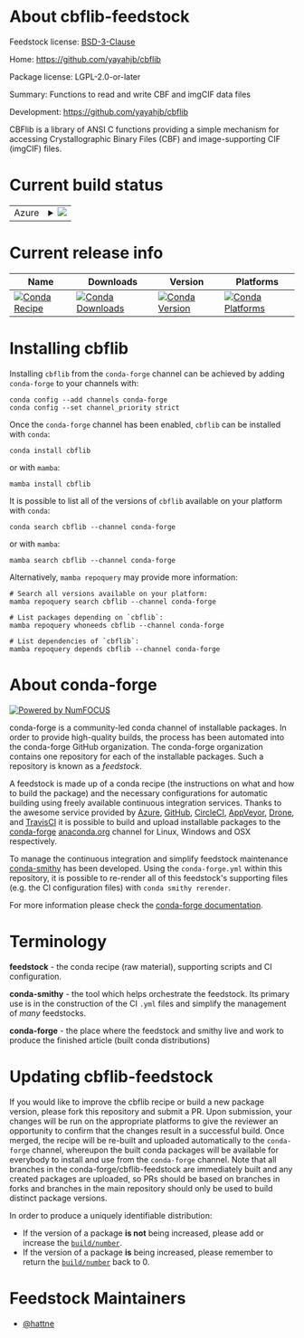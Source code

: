 About cbflib-feedstock
======================

Feedstock license: [BSD-3-Clause](https://github.com/conda-forge/cbflib-feedstock/blob/main/LICENSE.txt)

Home: https://github.com/yayahjb/cbflib

Package license: LGPL-2.0-or-later

Summary: Functions to read and write CBF and imgCIF data files

Development: https://github.com/yayahjb/cbflib

CBFlib is a library of ANSI C functions providing a simple
mechanism for accessing Crystallographic Binary Files (CBF) and
image-supporting CIF (imgCIF) files.


Current build status
====================


<table>
    
  <tr>
    <td>Azure</td>
    <td>
      <details>
        <summary>
          <a href="https://dev.azure.com/conda-forge/feedstock-builds/_build/latest?definitionId=23425&branchName=main">
            <img src="https://dev.azure.com/conda-forge/feedstock-builds/_apis/build/status/cbflib-feedstock?branchName=main">
          </a>
        </summary>
        <table>
          <thead><tr><th>Variant</th><th>Status</th></tr></thead>
          <tbody><tr>
              <td>linux_64_hdf51.14.3</td>
              <td>
                <a href="https://dev.azure.com/conda-forge/feedstock-builds/_build/latest?definitionId=23425&branchName=main">
                  <img src="https://dev.azure.com/conda-forge/feedstock-builds/_apis/build/status/cbflib-feedstock?branchName=main&jobName=linux&configuration=linux%20linux_64_hdf51.14.3" alt="variant">
                </a>
              </td>
            </tr><tr>
              <td>linux_64_hdf51.14.4</td>
              <td>
                <a href="https://dev.azure.com/conda-forge/feedstock-builds/_build/latest?definitionId=23425&branchName=main">
                  <img src="https://dev.azure.com/conda-forge/feedstock-builds/_apis/build/status/cbflib-feedstock?branchName=main&jobName=linux&configuration=linux%20linux_64_hdf51.14.4" alt="variant">
                </a>
              </td>
            </tr><tr>
              <td>osx_64_hdf51.14.3</td>
              <td>
                <a href="https://dev.azure.com/conda-forge/feedstock-builds/_build/latest?definitionId=23425&branchName=main">
                  <img src="https://dev.azure.com/conda-forge/feedstock-builds/_apis/build/status/cbflib-feedstock?branchName=main&jobName=osx&configuration=osx%20osx_64_hdf51.14.3" alt="variant">
                </a>
              </td>
            </tr><tr>
              <td>osx_64_hdf51.14.4</td>
              <td>
                <a href="https://dev.azure.com/conda-forge/feedstock-builds/_build/latest?definitionId=23425&branchName=main">
                  <img src="https://dev.azure.com/conda-forge/feedstock-builds/_apis/build/status/cbflib-feedstock?branchName=main&jobName=osx&configuration=osx%20osx_64_hdf51.14.4" alt="variant">
                </a>
              </td>
            </tr><tr>
              <td>win_64_hdf51.14.3</td>
              <td>
                <a href="https://dev.azure.com/conda-forge/feedstock-builds/_build/latest?definitionId=23425&branchName=main">
                  <img src="https://dev.azure.com/conda-forge/feedstock-builds/_apis/build/status/cbflib-feedstock?branchName=main&jobName=win&configuration=win%20win_64_hdf51.14.3" alt="variant">
                </a>
              </td>
            </tr><tr>
              <td>win_64_hdf51.14.4</td>
              <td>
                <a href="https://dev.azure.com/conda-forge/feedstock-builds/_build/latest?definitionId=23425&branchName=main">
                  <img src="https://dev.azure.com/conda-forge/feedstock-builds/_apis/build/status/cbflib-feedstock?branchName=main&jobName=win&configuration=win%20win_64_hdf51.14.4" alt="variant">
                </a>
              </td>
            </tr>
          </tbody>
        </table>
      </details>
    </td>
  </tr>
</table>

Current release info
====================

| Name | Downloads | Version | Platforms |
| --- | --- | --- | --- |
| [![Conda Recipe](https://img.shields.io/badge/recipe-cbflib-green.svg)](https://anaconda.org/conda-forge/cbflib) | [![Conda Downloads](https://img.shields.io/conda/dn/conda-forge/cbflib.svg)](https://anaconda.org/conda-forge/cbflib) | [![Conda Version](https://img.shields.io/conda/vn/conda-forge/cbflib.svg)](https://anaconda.org/conda-forge/cbflib) | [![Conda Platforms](https://img.shields.io/conda/pn/conda-forge/cbflib.svg)](https://anaconda.org/conda-forge/cbflib) |

Installing cbflib
=================

Installing `cbflib` from the `conda-forge` channel can be achieved by adding `conda-forge` to your channels with:

```
conda config --add channels conda-forge
conda config --set channel_priority strict
```

Once the `conda-forge` channel has been enabled, `cbflib` can be installed with `conda`:

```
conda install cbflib
```

or with `mamba`:

```
mamba install cbflib
```

It is possible to list all of the versions of `cbflib` available on your platform with `conda`:

```
conda search cbflib --channel conda-forge
```

or with `mamba`:

```
mamba search cbflib --channel conda-forge
```

Alternatively, `mamba repoquery` may provide more information:

```
# Search all versions available on your platform:
mamba repoquery search cbflib --channel conda-forge

# List packages depending on `cbflib`:
mamba repoquery whoneeds cbflib --channel conda-forge

# List dependencies of `cbflib`:
mamba repoquery depends cbflib --channel conda-forge
```


About conda-forge
=================

[![Powered by
NumFOCUS](https://img.shields.io/badge/powered%20by-NumFOCUS-orange.svg?style=flat&colorA=E1523D&colorB=007D8A)](https://numfocus.org)

conda-forge is a community-led conda channel of installable packages.
In order to provide high-quality builds, the process has been automated into the
conda-forge GitHub organization. The conda-forge organization contains one repository
for each of the installable packages. Such a repository is known as a *feedstock*.

A feedstock is made up of a conda recipe (the instructions on what and how to build
the package) and the necessary configurations for automatic building using freely
available continuous integration services. Thanks to the awesome service provided by
[Azure](https://azure.microsoft.com/en-us/services/devops/), [GitHub](https://github.com/),
[CircleCI](https://circleci.com/), [AppVeyor](https://www.appveyor.com/),
[Drone](https://cloud.drone.io/welcome), and [TravisCI](https://travis-ci.com/)
it is possible to build and upload installable packages to the
[conda-forge](https://anaconda.org/conda-forge) [anaconda.org](https://anaconda.org/)
channel for Linux, Windows and OSX respectively.

To manage the continuous integration and simplify feedstock maintenance
[conda-smithy](https://github.com/conda-forge/conda-smithy) has been developed.
Using the ``conda-forge.yml`` within this repository, it is possible to re-render all of
this feedstock's supporting files (e.g. the CI configuration files) with ``conda smithy rerender``.

For more information please check the [conda-forge documentation](https://conda-forge.org/docs/).

Terminology
===========

**feedstock** - the conda recipe (raw material), supporting scripts and CI configuration.

**conda-smithy** - the tool which helps orchestrate the feedstock.
                   Its primary use is in the construction of the CI ``.yml`` files
                   and simplify the management of *many* feedstocks.

**conda-forge** - the place where the feedstock and smithy live and work to
                  produce the finished article (built conda distributions)


Updating cbflib-feedstock
=========================

If you would like to improve the cbflib recipe or build a new
package version, please fork this repository and submit a PR. Upon submission,
your changes will be run on the appropriate platforms to give the reviewer an
opportunity to confirm that the changes result in a successful build. Once
merged, the recipe will be re-built and uploaded automatically to the
`conda-forge` channel, whereupon the built conda packages will be available for
everybody to install and use from the `conda-forge` channel.
Note that all branches in the conda-forge/cbflib-feedstock are
immediately built and any created packages are uploaded, so PRs should be based
on branches in forks and branches in the main repository should only be used to
build distinct package versions.

In order to produce a uniquely identifiable distribution:
 * If the version of a package **is not** being increased, please add or increase
   the [``build/number``](https://docs.conda.io/projects/conda-build/en/latest/resources/define-metadata.html#build-number-and-string).
 * If the version of a package **is** being increased, please remember to return
   the [``build/number``](https://docs.conda.io/projects/conda-build/en/latest/resources/define-metadata.html#build-number-and-string)
   back to 0.

Feedstock Maintainers
=====================

* [@hattne](https://github.com/hattne/)

